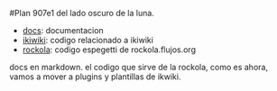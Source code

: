 #Plan 907e1 del lado oscuro de la luna.

* [docs](docs): documentacion
* [ikiwiki](ikiwiki): codigo relacionado a ikiwiki
* [rockola](rockola): codigo espegetti de rockola.flujos.org

docs en markdown. el codigo que sirve de la rockola, 
como es ahora, vamos a mover a plugins y plantillas de ikwiki. 
